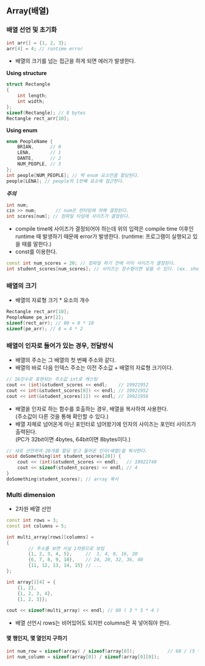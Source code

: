 ## Array(배열)

### 배열 선언 및 초기화
```c++
int arr[] = {1, 2, 3};
arr[4] = 4; // runtime error
```
* 배열의 크기를 넘는 접근을 하게 되면 에러가 발생한다.

**Using structure**
```c++
struct Rectangle
{
    int length;
    int width;
};
sizeof(Rectangle); // 8 bytes
Rectangle rect_arr[10];
```
**Using enum**
```c++
enum PeopleName {
    BRIAN,      // 0
    LENA,       // 1
    DANTE,      // 2
    NUM_PEOPLE, // 3
};
int people[NUM_PEOPLE]; // 딱 enum 요소만큼 할당된다.
people[LENA]; // people의 1번째 요소에 접근한다.
```
_**주의**_
```c++
int num;
cin >> num;       // num은 런타임에 의해 결정된다.
int scores[num]; // 컴파일 타임에 사이즈가 결정된다.
```
* compile time에 사이즈가 결정되어야 하는데 위의 입력은 compile time 이후인 runtime 때 발생하기 때문에 error가 발생한다.
(runtime: 프로그램이 실행되고 있을 때를 말한다.)  
* const를 이용한다.
```c++
const int num_scores = 20; // 컴파일 하기 전에 이미 사이즈가 결정된다.
int student_scores[num_scores]; // 사이즈는 정수형이면 넣을 수 있다. (ex. short, char 등)
```
### 배열의 크기
* 배열의 자료형 크기 * 요소의 개수  
```c++
Rectangle rect_arr[10]; 
PeopleName pe_arr[2]; 
sizeof(rect_arr); // 80 = 8 * 10
sizeof(pe_arr); // 8 = 4 * 2
```
### 배열이 인자로 들어가 있는 경우, 전달방식
* 배열의 주소는 그 배열의 첫 번째 주소와 같다. 
* 배열의 바로 다음 인덱스 주소는 이전 주소값 + 배열의 자료형 크기이다.
```c++
// 16진수로 표현되는 주소값 int로 캐스팅
cout << (int)&student_scores << endl;    // 19921952
cout << int(&student_scores[0]) << endl; // 19921952
cout << int(&student_scores[1]) << endl; // 19921956
```
* 배열을 인자로 하는 함수를 호출하는 경우, 배열을 복사하여 사용한다.   
  (주소값이 다른 것을 통해 확인할 수 있다.)  
* 배열 자체로 넘어온게 아닌 포인터로 넘어왔기에 인자의 사이즈는 포인터 사이즈가 출력된다.  
  (PC가 32bit이면 4bytes, 64bit이면 8bytes이다.)  
```c++
// 새로 선언하여 20개를 할당 받고 들어온 인자(배열)을 복사한다.
void doSomething(int student_scores[20]) { 
    cout << (int)&student_scores << endl;   // 19921740
    cout << sizeof(student_scores) << endl; // 4
}
doSomething(student_scores); // array 복사
```
### Multi dimension
* 2차원 배열 선언
```c++
const int rows = 3;
const int columns = 5;

int multi_array[rows][columns] =
{
        // 주소를 보면 사실 1차원으로 보임
        {1, 2, 3, 4, 5},     //  1, 4, 8, 16, 20
        {6, 7, 8, 9, 10},    // 24, 28, 32, 36, 40
        {11, 12, 13, 14, 15} // ...
};

int array[][4] = {
    {1, 2},
    {1, 2, 3, 4},
    {1, 2, 3}};
    
cout << sizeof(multi_array) << endl; // 60 ( 3 * 5 * 4 )
```
* 배열 선언시 rows는 비어있어도 되지만 columns은 꼭 넣어줘야 한다.
#### 몇 행인지, 몇 열인지 구하기
```c++
int num_row = sizeof(array) / sizeof(array[0]);            // 60 / (5 * 4) = 3
int num_column = sizeof(array[0]) / sizeof(array[0][0]);
```
